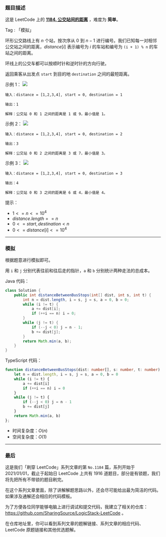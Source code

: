 ### 题目描述

这是 LeetCode 上的 **[1184. 公交站间的距离](https://leetcode-cn.com/problems/day-of-the-week/solution/gong-shui-san-xie-jian-dan-ri-qi-tong-ji-czt6/)** ，难度为 **简单**。

Tag : 「模拟」



环形公交路线上有 $n$ 个站，按次序从 $0$ 到 $n - 1$ 进行编号。我们已知每一对相邻公交站之间的距离，$distance[i]$ 表示编号为 $i$ 的车站和编号为 `(i + 1) % n` 的车站之间的距离。

环线上的公交车都可以按顺时针和逆时针的方向行驶。

返回乘客从出发点 `start` 到目的地 `destination` 之间的最短距离。

示例 1：
![](https://assets.leetcode-cn.com/aliyun-lc-upload/uploads/2019/09/08/untitled-diagram-1.jpg)
```
输入：distance = [1,2,3,4], start = 0, destination = 1

输出：1

解释：公交站 0 和 1 之间的距离是 1 或 9，最小值是 1。
```
示例 2：
![](https://assets.leetcode-cn.com/aliyun-lc-upload/uploads/2019/09/08/untitled-diagram-1-1.jpg)
```
输入：distance = [1,2,3,4], start = 0, destination = 2

输出：3

解释：公交站 0 和 2 之间的距离是 3 或 7，最小值是 3。
```
示例 3：
![](https://assets.leetcode-cn.com/aliyun-lc-upload/uploads/2019/09/08/untitled-diagram-1-2.jpg)
```
输入：distance = [1,2,3,4], start = 0, destination = 3

输出：4

解释：公交站 0 和 3 之间的距离是 6 或 4，最小值是 4。
```

提示：
* $1 <= n <= 10^4$
* $distance.length == n$
* $0 <= start, destination < n$
* $0 <= distance[i] <= 10^4$

---

### 模拟

根据题意进行模拟即可。

用 `i` 和 `j` 分别代表往前和往后走的指针，`a` 和 `b` 分别统计两种走法的总成本。

Java 代码：
```Java
class Solution {
    public int distanceBetweenBusStops(int[] dist, int s, int t) {
        int n = dist.length, i = s, j = s, a = 0, b = 0;
        while (i != t) {
            a += dist[i];
            if (++i == n) i = 0;
        }
        while (j != t) {
            if (--j < 0) j = n - 1; 
            b += dist[j];
        }
        return Math.min(a, b);
    }
}
```
TypeScript 代码：
```TypeScript
function distanceBetweenBusStops(dist: number[], s: number, t: number): number {
    let n = dist.length, i = s, j = s, a = 0, b = 0
    while (i != t) {
        a += dist[i]
        if (++i == n) i = 0
    }
    while (j != t) {
        if (--j < 0) j = n - 1
        b += dist[j]
    }
    return Math.min(a, b)
};
```
* 时间复杂度：$O(n)$
* 空间复杂度：$O(1)$

---

### 最后

这是我们「刷穿 LeetCode」系列文章的第 `No.1184` 篇，系列开始于 2021/01/01，截止于起始日 LeetCode 上共有 1916 道题目，部分是有锁题，我们将先把所有不带锁的题目刷完。

在这个系列文章里面，除了讲解解题思路以外，还会尽可能给出最为简洁的代码。如果涉及通解还会相应的代码模板。

为了方便各位同学能够电脑上进行调试和提交代码，我建立了相关的仓库：https://github.com/SharingSource/LogicStack-LeetCode 。

在仓库地址里，你可以看到系列文章的题解链接、系列文章的相应代码、LeetCode 原题链接和其他优选题解。

